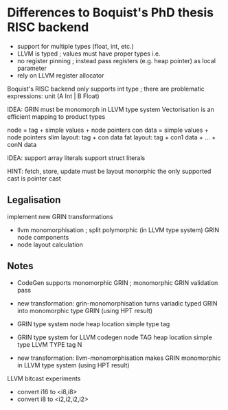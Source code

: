 # Differences to Boquist's PhD thesis RISC backend

- support for multiple types (float, int, etc.)
- LLVM is typed ; values must have proper types i.e.
- no register pinning ; instead pass registers (e.g. heap pointer) as local parameter
- rely on LLVM register allocator


Boquist's RISC backend only supports int type ; there are problematic expressions: unit (A Int | B Float)

IDEA:
  GRIN must be monomorph in LLVM type system
  Vectorisation is an efficient mapping to product types

node = tag + simple values + node pointers
con data = simple values + node pointers
slim layout: tag + con data
fat layout: tag + con1 data + ... + conN data

IDEA:
  support array literals
  support struct literals

HINT:
  fetch, store, update must be layout monorphic
  the only supported cast is pointer cast

## Legalisation
  implement new GRIN transformations
  - llvm monomorphisation ; split polymorphic (in LLVM type system) GRIN node components
  - node layout calculation

## Notes
  - CodeGen supports monomorphic GRIN ; monomorphic GRIN validation pass
  - new transformation: grin-monomorphisation
      turns variadic typed GRIN into monomorphic type GRIN (using HPT result)
  - GRIN type system
      node
      heap location
      simple type
      tag

  - GRIN type system for LLVM codegen
      node TAG
      heap location
      simple type LLVM TYPE
      tag N
  - new transformation: llvm-monomorphisation
      makes GRIN monomorphic in LLVM type system (using HPT result)

LLVM bitcast experiments
  - convert i16 to <i8,i8>
  - convert i8 to <i2,i2,i2,i2>
